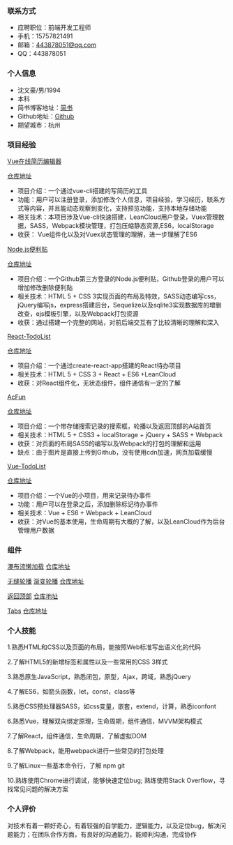 ### 联系方式
- 应聘职位：前端开发工程师
- 手机：15757821491
- 邮箱：443878051@qq.com
- QQ：443878051

### 个人信息
- 沈文豪/男/1994
- 本科
- 简书博客地址：[简书](http://www.jianshu.com/u/49ecc37d1892)
- Github地址：[Github](https://github.com/swhzzz)
- 期望城市：杭州

### 项目经验

[Vue在线简历编辑器](https://swhzzz.github.io/vue-resumer/dist/)

[仓库地址](https://github.com/swhzzz/vue-resumer)
- 项目介绍：一个通过vue-cli搭建的写简历的工具
- 功能：用户可以注册登录，添加修改个人信息，项目经验，学习经历，联系方式等内容，并且能动态观察到变化，支持预览功能，支持本地存储功能
- 相关技术：本项目涉及Vue-cli快速搭建，LeanCloud用户登录，Vuex管理数据，SASS，Webpack模块管理，打包压缩静态资源,ES6，localStorage
- 收获： Vue组件化以及对Vuex状态管理的理解，进一步理解了ES6

[Node.js便利贴](http://note.swhzzz.site/)

[仓库地址](https://github.com/swhzzz/express-sticky-note)
- 项目介绍：一个Github第三方登录的Node.js便利贴，Github登录的用户可以增加修改删除便利贴
- 相关技术：HTML 5 + CSS 3实现页面的布局及特效，SASS动态编写css，jQuery编写js，express搭建后台，Sequelize以及sqlite3实现数据库的增删改查，ejs模板引擎，以及Webpack打包资源
- 收获：通过搭建一个完整的网站，对前后端交互有了比较清晰的理解和深入

[React-TodoList](https://swhzzz.github.io/React-Todo/build/)

[仓库地址](https://github.com/swhzzz/React-Todo)
- 项目介绍：一个通过create-react-app搭建的React待办项目
- 相关技术：HTML 5 + CSS 3 + React + ES6 +LeanCloud
- 收获：对React组件化，无状态组件，组件通信有一定的了解


[AcFun](https://swhzzz.github.io/Acfun/index.html)

[仓库地址](https://github.com/swhzzz/Acfun)
- 项目介绍：一个带存储搜索记录的搜索框，轮播以及返回顶部的A站首页
- 相关技术：HTML 5 + CSS3 + localStorage + jQuery + SASS + Webpack
- 收获：对页面的布局SASS的编写以及Webpack的打包的理解和运用
- 缺点：由于图片是直接上传到Github，没有使用cdn加速，网页加载缓慢


[Vue-TodoList](https://swhzzz.github.io/vue-TodoList/)

[仓库地址](https://github.com/swhzzz/vue-TodoList)
- 项目介绍：一个Vue的小项目，用来记录待办事件
- 功能：用户可以在登录之后，添加删除标记待办事件
- 相关技术：Vue + ES6 + Webpack + LeanCloud
- 收获：对Vue的基本使用，生命周期有大概的了解，以及LeanCloud作为后台管理用户数据


### 组件
[瀑布流懒加载](https://swhzzz.github.io/demos/waterfall/jq-lazyload-waterfall.html) [仓库地址](https://github.com/swhzzz/demos/blob/master/waterfall/jq-lazyload-waterfall.html)

[无缝轮播](https://swhzzz.github.io/demos/carousel/index.html)
[渐变轮播](https://swhzzz.github.io/demos/carousel/index3.html)
[仓库地址](https://github.com/swhzzz/demos/tree/master/carousel)

[返回顶部](https://swhzzz.github.io/demos/goTop/goTop.html)
[仓库地址](https://github.com/swhzzz/demos/blob/master/goTop/goTop.html)

[Tabs](https://swhzzz.github.io/demos/tabs/tabs.html) [仓库地址](https://github.com/swhzzz/demos/blob/master/tabs/tabs.html)

### 个人技能
1.熟悉HTML和CSS以及页面的布局，能按照Web标准写出语义化的代码

2.了解HTML5的新增标签和属性以及一些常用的CSS 3样式

3.熟悉原生JavaScript，熟悉闭包，原型，Ajax，跨域，熟悉jQuery

4.了解ES6，如箭头函数，let，const，class等

5.熟悉CSS预处理器SASS，如css变量，嵌套，extend，计算，熟悉iconfont

6.熟悉Vue，理解双向绑定原理，生命周期，组件通信，MVVM架构模式

7.了解React，组件通信，生命周期，了解虚拟DOM

8.了解Webpack，能用webpack进行一些常见的打包处理

9.了解Linux一些基本命令行，了解 npm git

10.熟练使用Chrome进行调试，能够快速定位bug; 熟练使用Stack Overflow，寻找常见问题的解决方案

### 个人评价
对技术有着一颗好奇心，有着较强的自学能力，逻辑能力，以及定位bug，解决问题能力；在团队合作方面，有良好的沟通能力，能顺利沟通，完成协作
